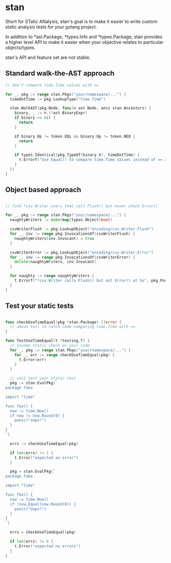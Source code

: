 # stan

Short for STatic ANalysis, stan's goal is to make it easier to write custom static analysis tests for your golang project.

In addition to *ast.Package, *types.Info and *types.Package, stan provides a higher level API to make it easier when your objective relates to particular objects/types.

stan's API and feature set are not stable.

## Standard walk-the-AST approach

```go
// don't compare time.Time values with ==

for _, pkg := range stan.Pkgs("your/namespace/...") {
  timeDotTime := pkg.LookupType("time.Time")

  stan.WalkAST(pkg.Node, func(n ast.Node, ancs stan.Ancestors) {
    binary, _ := n.(*ast.BinaryExpr)
    if binary == nil {
      return
    }

    if binary.Op != token.EQL && binary.Op != token.NEQ {
      return
    }

    if types.Identical(pkg.TypeOf(binary.X), timeDotTime) {
      t.Errorf("Use Equal() to compare time.Time values instead of == at %s", pkg.Pos(binary))
    }
  })
}
```

## Object based approach

```go

// find *csv.Writer users that call Flush() but never check Error()

for _, pkg := range stan.Pkgs("your/namespace/...") {
  naughtyWriters := make(map[types.Object]bool)

  csvWriterFlush := pkg.LookupObject("encoding/csv.Writer.Flush")
  for _, inv := range pkg.InvocationsOf(csvWriterFlush) {
    naughtyWriters[inv.Invocant] = true
  }

  csvWriterError := pkg.LookupObject("encoding/csv.Writer.Error")
  for _, inv := range pkg.InvocationsOf(csvWriterError) {
    delete(naughtyWriters, inv.Invocant)
  }

  for naughty := range naughtyWriters {
    t.Errorf("*csv.Writer calls Flush() but not Error() at %s", pkg.Pos(naughty))
  }
}
```

## Test your static tests

```go

func checkUseTimeEqual(pkg *stan.Package) []error {
  // above test to catch code comparing time.Time with ==
}

func TestUseTimeEqual(t *testing.T) {
  // invoke static check on your code
  for _, pkg := range stan.Pkgs("your/namespace/...") {
    for _, err := range checkUseTimeEqual(pkg) {
      t.Error(err)
    }
  }

  // unit test your static test
  pkg := stan.EvalPkg(`
package fake

import "time"

func foo() {
  now := time.Now()
  if now != now.Round(0) {
    panic("oops!")
  }
}
`)

  errs := checkUseTimeEqual(pkg)

  if len(errs) != 1 {
    t.Error("expected an error")
  }

  pkg = stan.EvalPkg(`
package fake

import "time"

func foo() {
  now := time.Now()
  if !now.Equal(now.Round(0)) {
    panic("oops!")
  }
}
`)

  errs = checkUseTimeEqual(pkg)

  if len(errs) != 0 {
    t.Error("expected no errors")
  }
}
```
